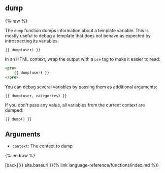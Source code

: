 `dump`
======

{% raw %}

The `dump` function dumps information about a template variable. This is mostly useful to debug a template that does not behave as expected by introspecting its variables:

````twig
{{ dump(user) }}
````

In an HTML context, wrap the output with a `pre` tag to make it easier to read:

````html
<pre>
    {{ dump(user) }}
</pre>
````

You can debug several variables by passing them as additional arguments:

````twig
{{ dump(user, categories) }}
````

If you don't pass any value, all variables from the current context are
dumped:

````twig
{{ dump() }}
````

Arguments
---------

* `context`: The context to dump

{% endraw %}

[back]({{ site.baseurl }}{% link language-reference/functions/index.md %})